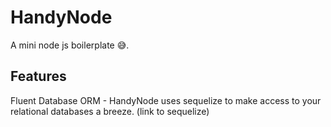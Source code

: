 # HandyNode
A mini node js boilerplate 😅.

## Features
Fluent Database ORM - HandyNode uses sequelize to make access to your relational databases a breeze. (link to sequelize)


